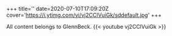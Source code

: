 +++
title=''
date=2020-07-10T17:09:20Z
cover='https://i.ytimg.com/vi/vj2CClVuiGk/sddefault.jpg'
+++

All content belongs to GlennBeck.
{{< youtube vj2CClVuiGk >}}
